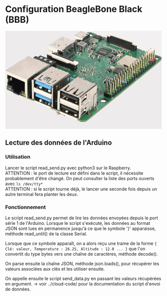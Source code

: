 # Configuration BeagleBone Black (BBB)

![alt Raspberry](../images/rasp.jpg)

## 

## Lecture des données de l'Arduino

### Utilisation

Lancer le script read_send.py avec python3 sur le Raspberry. <br/>
ATTENTION : le port de lecture 
est défini dans le script, il nécessite probablement d'être changé. On peut consulter la liste 
des ports ouverts avec ```ls /dev/tty*``` <br/>
ATTENTION : si le script tourne déjà, le lancer une 
seconde fois depuis un autre terminal fera planter les deux.

### Fonctionnement

Le script read_send.py permet de lire les données envoyées depuis le port série 1 de 
l'Arduino. Lorsque le script s'exécute, les données au format JSON sont lues en permanence 
jusqu'à ce que le symbole '}' apparaisse, méthode read_until() de la classe Serial. <br/>

Lorsque que ce symbole apparaît, on a alors reçu une trame de la forme
``` { Clé: valeur, Temperature : 26.25, Altitude : 12.0 ... } ```
que l'on convertit du type bytes vers une chaîne de caractères, méthode decode(). <br/>

On parse ensuite la chaîne JSON, méthode json.loads(), pour récupérer les valeurs associées 
aux clés et les utiliser ensuite. <br/>

On appelle ensuite le script send_data.py en passant les valeurs récupérées en argument.
 -> voir ../cloud-code/ pour la documentation du script d'envoi de données. <br/>
